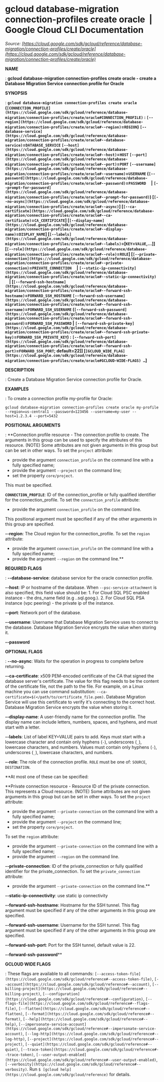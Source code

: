 # gcloud database-migration connection-profiles create oracle  |  Google Cloud CLI Documentation

*Source: [https://cloud.google.com/sdk/gcloud/reference/database-migration/connection-profiles/create/oracle](https://cloud.google.com/sdk/gcloud/reference/database-migration/connection-profiles/create/oracle)*

**NAME**

: **gcloud database-migration connection-profiles create oracle - create a Database Migration Service connection profile for Oracle**

**SYNOPSIS**

: **`gcloud database-migration connection-profiles create oracle` (`[CONNECTION_PROFILE](https://cloud.google.com/sdk/gcloud/reference/database-migration/connection-profiles/create/oracle#CONNECTION_PROFILE)` : `[--region](https://cloud.google.com/sdk/gcloud/reference/database-migration/connection-profiles/create/oracle#--region)`=`REGION`) `[--database-service](https://cloud.google.com/sdk/gcloud/reference/database-migration/connection-profiles/create/oracle#--database-service)`=`DATABASE_SERVICE` `[--host](https://cloud.google.com/sdk/gcloud/reference/database-migration/connection-profiles/create/oracle#--host)`=`HOST` `[--port](https://cloud.google.com/sdk/gcloud/reference/database-migration/connection-profiles/create/oracle#--port)`=`PORT` `[--username](https://cloud.google.com/sdk/gcloud/reference/database-migration/connection-profiles/create/oracle#--username)`=`USERNAME` (`[--password](https://cloud.google.com/sdk/gcloud/reference/database-migration/connection-profiles/create/oracle#--password)`=`PASSWORD`     | `[--prompt-for-password](https://cloud.google.com/sdk/gcloud/reference/database-migration/connection-profiles/create/oracle#--prompt-for-password)`) [`[--no-async](https://cloud.google.com/sdk/gcloud/reference/database-migration/connection-profiles/create/oracle#--async)`] [`[--ca-certificate](https://cloud.google.com/sdk/gcloud/reference/database-migration/connection-profiles/create/oracle#--ca-certificate)`=`CA_CERTIFICATE`] [`[--display-name](https://cloud.google.com/sdk/gcloud/reference/database-migration/connection-profiles/create/oracle#--display-name)`=`DISPLAY_NAME`] [`[--labels](https://cloud.google.com/sdk/gcloud/reference/database-migration/connection-profiles/create/oracle#--labels)`=[`KEY`=`VALUE`,…]] [`[--role](https://cloud.google.com/sdk/gcloud/reference/database-migration/connection-profiles/create/oracle#--role)`=`ROLE`] [`[--private-connection](https://cloud.google.com/sdk/gcloud/reference/database-migration/connection-profiles/create/oracle#--private-connection)`=`PRIVATE_CONNECTION`     | `[--static-ip-connectivity](https://cloud.google.com/sdk/gcloud/reference/database-migration/connection-profiles/create/oracle#--static-ip-connectivity)`     | [`[--forward-ssh-hostname](https://cloud.google.com/sdk/gcloud/reference/database-migration/connection-profiles/create/oracle#--forward-ssh-hostname)`=`FORWARD_SSH_HOSTNAME` `[--forward-ssh-username](https://cloud.google.com/sdk/gcloud/reference/database-migration/connection-profiles/create/oracle#--forward-ssh-username)`=`FORWARD_SSH_USERNAME` (`[--forward-ssh-password](https://cloud.google.com/sdk/gcloud/reference/database-migration/connection-profiles/create/oracle#--forward-ssh-password)`=`FORWARD_SSH_PASSWORD` | `[--forward-ssh-private-key](https://cloud.google.com/sdk/gcloud/reference/database-migration/connection-profiles/create/oracle#--forward-ssh-private-key)`=`FORWARD_SSH_PRIVATE_KEY`) : `[--forward-ssh-port](https://cloud.google.com/sdk/gcloud/reference/database-migration/connection-profiles/create/oracle#--forward-ssh-port)`=`FORWARD_SSH_PORT`; default=22]] [`[GCLOUD_WIDE_FLAG](https://cloud.google.com/sdk/gcloud/reference/database-migration/connection-profiles/create/oracle#GCLOUD-WIDE-FLAGS) …`]**

**DESCRIPTION**

: Create a Database Migration Service connection profile for Oracle.

**EXAMPLES**

: To create a connection profile my-profile for Oracle:

```
gcloud database-migration connection-profiles create oracle my-profile --region=us-central1 --password=123456 --username=my-user --host=1.2.3.4 --port=5432
```

**POSITIONAL ARGUMENTS**

: **Connection profile resource - The connection profile to create. The arguments in
this group can be used to specify the attributes of this resource. (NOTE) Some
attributes are not given arguments in this group but can be set in other ways.
To set the `project` attribute:

- provide the argument `connection_profile` on the command line with a
fully specified name;
- provide the argument `--project` on the command line;
- set the property `core/project`.

This must be specified.

**`CONNECTION_PROFILE`**:
ID of the connection_profile or fully qualified identifier for the
connection_profile.
To set the `connection_profile` attribute:

- provide the argument `connection_profile` on the command line.

This positional argument must be specified if any of the other arguments in this
group are specified.

**--region**:
The Cloud region for the connection_profile.
To set the `region` attribute:

- provide the argument `connection_profile` on the command line with a
fully specified name;
- provide the argument `--region` on the command line.**

**REQUIRED FLAGS**

: **--database-service**:
database service for the oracle connection profile.

**--host**:
IP or hostname of the database. When `--psc-service-attachment` is
also specified, this field value should be: 1. For Cloud SQL PSC enabled
instance - the dns_name field (e.g <uid>.<region>.sql.goog.). 2. For
Cloud SQL PSA instance (vpc peering) - the private ip of the instance.

**--port**:
Network port of the database.

**--username**:
Username that Database Migration Service uses to connect to the database.
Database Migration Service encrypts the value when storing it.

**--password**

**OPTIONAL FLAGS**

: **--no-async**:
Waits for the operation in progress to complete before returning.

**--ca-certificate**:
x509 PEM-encoded certificate of the CA that signed the database server's
certificate. The value for this flag needs to be the content of the certificate
file, not the path to the file. For example, on a Linux machine you can use
command substitution:
<code>--ca-certificate=$(</path/to/certificate_file.pem)</code>.
Database Migration Service will use this certificate to verify it's connecting
to the correct host. Database Migration Service encrypts the value when storing
it.

**--display-name**:
A user-friendly name for the connection profile. The display name can include
letters, numbers, spaces, and hyphens, and must start with a letter.

**--labels**:
List of label KEY=VALUE pairs to add.
Keys must start with a lowercase character and contain only hyphens
(`-`), underscores (`_`), lowercase characters, and
numbers. Values must contain only hyphens (`-`), underscores
(`_`), lowercase characters, and numbers.

**--role**:
The role of the connection profile. `ROLE` must be one of:
`SOURCE`, `DESTINATION`.

**At most one of these can be specified:

**Private connection resource - Resource ID of the private connection. This
represents a Cloud resource. (NOTE) Some attributes are not given arguments in
this group but can be set in other ways.
To set the `project` attribute:

- provide the argument `--private-connection` on the command line with
a fully specified name;
- provide the argument `--project` on the command line;
- set the property `core/project`.

To set the `region` attribute:

- provide the argument `--private-connection` on the command line with
a fully specified name;
- provide the argument `--region` on the command line.

**--private-connection**:
ID of the private_connection or fully qualified identifier for the
private_connection.
To set the `private_connection` attribute:

- provide the argument `--private-connection` on the command line.**

**--static-ip-connectivity**:
use static ip connectivity

**--forward-ssh-hostname**:
Hostname for the SSH tunnel.
This flag argument must be specified if any of the other arguments in this group
are specified.

**--forward-ssh-username**:
Username for the SSH tunnel.
This flag argument must be specified if any of the other arguments in this group
are specified.

**--forward-ssh-port**:
Port for the SSH tunnel, default value is 22.

**--forward-ssh-password****

**GCLOUD WIDE FLAGS**

: These flags are available to all commands: `[--access-token-file](https://cloud.google.com/sdk/gcloud/reference#--access-token-file)`,
`[--account](https://cloud.google.com/sdk/gcloud/reference#--account)`, `[--billing-project](https://cloud.google.com/sdk/gcloud/reference#--billing-project)`,
`[--configuration](https://cloud.google.com/sdk/gcloud/reference#--configuration)`,
`[--flags-file](https://cloud.google.com/sdk/gcloud/reference#--flags-file)`,
`[--flatten](https://cloud.google.com/sdk/gcloud/reference#--flatten)`, `[--format](https://cloud.google.com/sdk/gcloud/reference#--format)`, `[--help](https://cloud.google.com/sdk/gcloud/reference#--help)`, `[--impersonate-service-account](https://cloud.google.com/sdk/gcloud/reference#--impersonate-service-account)`,
`[--log-http](https://cloud.google.com/sdk/gcloud/reference#--log-http)`,
`[--project](https://cloud.google.com/sdk/gcloud/reference#--project)`, `[--quiet](https://cloud.google.com/sdk/gcloud/reference#--quiet)`, `[--trace-token](https://cloud.google.com/sdk/gcloud/reference#--trace-token)`, `[--user-output-enabled](https://cloud.google.com/sdk/gcloud/reference#--user-output-enabled)`,
`[--verbosity](https://cloud.google.com/sdk/gcloud/reference#--verbosity)`.
Run `$ [gcloud help](https://cloud.google.com/sdk/gcloud/reference)` for details.